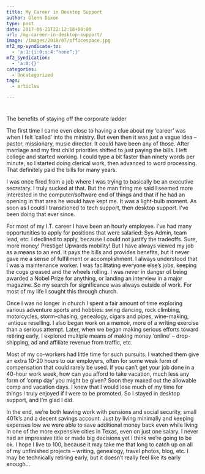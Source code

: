 ```yaml
---
title: My Career in Desktop Support
author: Glenn Dixon
type: post
date: 2017-06-21T22:12:18+00:00
url: /my-career-in-desktop-support/
image: /images/2018/07/officespace.jpg
mf2_mp-syndicate-to:
  - 'a:1:{i:0;s:4:"none";}'
mf2_syndication:
  - 'a:0:{}'
categories:
  - Uncategorized
tags:
  - articles

---
```

#

The benefits of staying off the corporate ladder

The first time I came even close to having a clue about my &#8216;career&#8217; was when I felt &#8216;called&#8217; into the ministry. But even then it was just a vague idea &#8211; pastor, missionary, music director. It could have been any of those. After marriage and my first child priorities shifted to just paying the bills. I left college and started working. I could type a bit faster than ninety words per minute, so I started doing clerical work, then advanced to word processing. That definitely paid the bills for many years.

I was once fired from a job where I was trying to basically be an executive secretary. I truly sucked at that. But the man firing me said I seemed more interested in the computer/software end of things and that if he had an opening in that area he would have kept me. It was a light-bulb moment. As soon as I could I transitioned to tech support, then desktop support. I&#8217;ve been doing that ever since.

For most of my I.T. career I have been an hourly employee. I&#8217;ve had many opportunities to apply for positions that were salaried: Sys Admin, team lead, etc. I declined to apply, because I could not justify the tradeoffs. Sure, more money! Prestige! Upwards mobility! But I have always viewed my job as a means to an end. It pays the bills and provides benefits, but it never gave me a sense of fulfillment or accomplishment. I always understood that I was a maintenance worker. I was facilitating everyone else&#8217;s jobs, keeping the cogs greased and the wheels rolling. I was never in danger of being awarded a Nobel Prize for anything, or landing an interview in a major magazine. So my search for significance was always outside of work. For most of my life I sought this through church.

Once I was no longer in church I spent a fair amount of time exploring various adventure sports and hobbies: swing dancing, rock climbing, motorcycles, storm-chasing, genealogy, cigars and pipes, wine-making,  antique reselling. I also began work on a memoir, more of a writing exercise than a serious attempt. Later, when we began making serious efforts toward retiring early, I explored multiple means of making money &#8216;online&#8217; &#8211; drop-shipping, ad and affiliate revenue from traffic, etc.

Most of my co-workers had little time for such pursuits. I watched them give an extra 10-20 hours to our employers, often for some weak form of compensation that could rarely be used. If you can&#8217;t get your job done in a 40-hour work week, how can you afford to take vacation, much less any form of &#8216;comp day&#8217; you might be given? Soon they maxed out the allowable comp and vacation days. I knew that I would lose much of my time for things I truly enjoyed if I were to be promoted. So I stayed in desktop support, and I&#8217;m glad I did.

In the end, we&#8217;re both leaving work with pensions and social security, small 401k&#8217;s and a decent savings account. Just by living minimally and keeping expenses low we were able to save additional money back even while living in one of the more expensive cities in Texas, even on just one salary. I never had an impressive title or made big decisions yet I think we&#8217;re going to be ok. I hope I live to 100, because it may take me that long to catch up on all of my unfinished projects &#8211; writing, genealogy, travel photos, blog, etc. I may be technically retiring early, but it doesn&#8217;t really feel like its early enough&#8230;